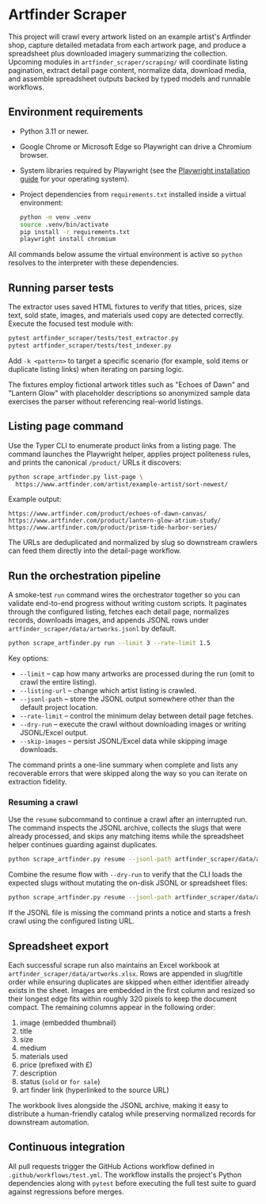 # Artfinder Scraper

This project will crawl every artwork listed on an example artist's Artfinder shop, capture detailed metadata from each artwork page, and produce a spreadsheet plus downloaded imagery summarizing the collection. Upcoming modules in `artfinder_scraper/scraping/` will coordinate listing pagination, extract detail page content, normalize data, download media, and assemble spreadsheet outputs backed by typed models and runnable workflows.

## Environment requirements

* Python 3.11 or newer.
* Google Chrome or Microsoft Edge so Playwright can drive a Chromium browser.
* System libraries required by Playwright (see the [Playwright installation guide](https://playwright.dev/python/docs/intro) for your operating system).
* Project dependencies from `requirements.txt` installed inside a virtual environment:

  ```bash
  python -m venv .venv
  source .venv/bin/activate
  pip install -r requirements.txt
  playwright install chromium
  ```

All commands below assume the virtual environment is active so `python` resolves to the interpreter with these dependencies.

## Running parser tests

The extractor uses saved HTML fixtures to verify that titles, prices, size text, sold state, images, and materials used copy are detected correctly. Execute the focused test module with:

```bash
pytest artfinder_scraper/tests/test_extractor.py
pytest artfinder_scraper/tests/test_indexer.py
```

Add `-k <pattern>` to target a specific scenario (for example, sold items or duplicate listing links) when iterating on parsing logic.

The fixtures employ fictional artwork titles such as "Echoes of Dawn" and "Lantern Glow" with placeholder descriptions so anonymized sample data exercises the parser without referencing real-world listings.

## Listing page command

Use the Typer CLI to enumerate product links from a listing page. The command launches the Playwright helper, applies project politeness rules, and prints the canonical `/product/` URLs it discovers:

```bash
python scrape_artfinder.py list-page \
  https://www.artfinder.com/artist/example-artist/sort-newest/
```

Example output:

```
https://www.artfinder.com/product/echoes-of-dawn-canvas/
https://www.artfinder.com/product/lantern-glow-atrium-study/
https://www.artfinder.com/product/prism-tide-harbor-series/
```

The URLs are deduplicated and normalized by slug so downstream crawlers can feed them directly into the detail-page workflow.

## Run the orchestration pipeline

A smoke-test `run` command wires the orchestrator together so you can validate end-to-end progress without writing custom scripts. It paginates through the configured listing, fetches each detail page, normalizes records, downloads images, and appends JSONL rows under `artfinder_scraper/data/artworks.jsonl` by default.

```bash
python scrape_artfinder.py run --limit 3 --rate-limit 1.5
```

Key options:

* `--limit` – cap how many artworks are processed during the run (omit to crawl the entire listing).
* `--listing-url` – change which artist listing is crawled.
* `--jsonl-path` – store the JSONL output somewhere other than the default project location.
* `--rate-limit` – control the minimum delay between detail page fetches.
* `--dry-run` – execute the crawl without downloading images or writing JSONL/Excel output.
* `--skip-images` – persist JSONL/Excel data while skipping image downloads.

The command prints a one-line summary when complete and lists any recoverable errors that were skipped along the way so you can iterate on extraction fidelity.

### Resuming a crawl

Use the `resume` subcommand to continue a crawl after an interrupted run. The command inspects the JSONL archive, collects the slugs that were already processed, and skips any matching items while the spreadsheet helper continues guarding against duplicates.

```bash
python scrape_artfinder.py resume --jsonl-path artfinder_scraper/data/artworks.jsonl --rate-limit 1.5
```

Combine the resume flow with `--dry-run` to verify that the CLI loads the expected slugs without mutating the on-disk JSONL or spreadsheet files:

```bash
python scrape_artfinder.py resume --jsonl-path artfinder_scraper/data/artworks.jsonl --dry-run --limit 5
```

If the JSONL file is missing the command prints a notice and starts a fresh crawl using the configured listing URL.

## Spreadsheet export

Each successful scrape run also maintains an Excel workbook at
`artfinder_scraper/data/artworks.xlsx`. Rows are appended in slug/title order
while ensuring duplicates are skipped when either identifier already exists in
the sheet. Images are embedded in the first column and resized so their longest
edge fits within roughly 320 pixels to keep the document compact. The remaining
columns appear in the following order:

1. image (embedded thumbnail)
2. title
3. size
4. medium
5. materials used
6. price (prefixed with £)
7. description
8. status (`sold` or `for sale`)
9. art finder link (hyperlinked to the source URL)

The workbook lives alongside the JSONL archive, making it easy to distribute a
human-friendly catalog while preserving normalized records for downstream
automation.

## Continuous integration

All pull requests trigger the GitHub Actions workflow defined in `.github/workflows/test.yml`. The workflow installs the project's Python
dependencies along with `pytest` before executing the full test suite to guard against regressions before merges.
